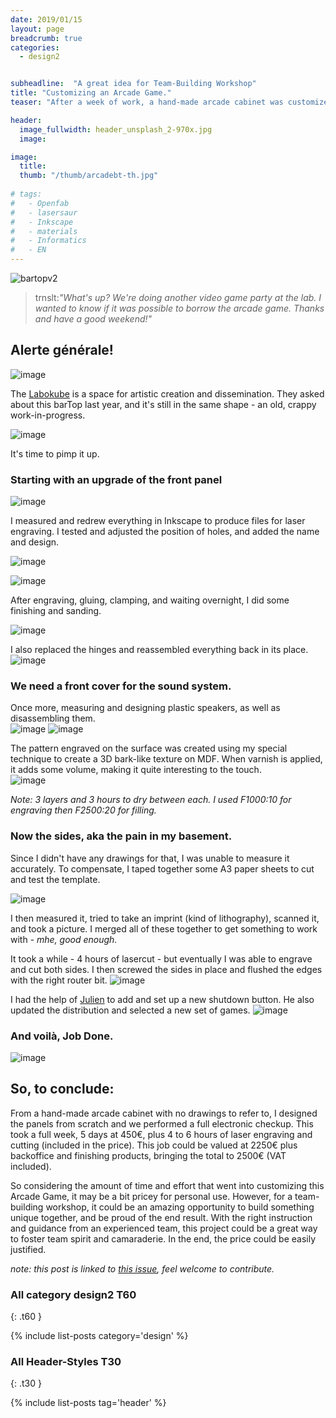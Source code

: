 ```yaml
---
date: 2019/01/15
layout: page
breadcrumb: true
categories:
  - design2


subheadline:  "A great idea for Team-Building Workshop"
title: "Customizing an Arcade Game."
teaser: "After a week of work, a hand-made arcade cabinet was customized with a full electronic checkup."

header: 
  image_fullwidth: header_unsplash_2-970x.jpg
  image: 

image:
  title: 
  thumb: "/thumb/arcadebt-th.jpg"
 
# tags:
#   - Openfab
#   - lasersaur
#   - Inkscape
#   - materials
#   - Informatics
#   - EN
---
```


![bartopv2](https://user-images.githubusercontent.com/12049360/51187850-01e2f180-18dd-11e9-9f76-1d9df48cb3f6.gif)
> trnslt:_"What's up? We're doing another video game party at the lab. I wanted to know if it was possible to borrow the arcade game. Thanks and have a good weekend!"_

## Alerte générale! 
![image](https://user-images.githubusercontent.com/12049360/51194272-02828480-18eb-11e9-86dd-c8326ed798b2.png)

The [Labokube](https://www.labokube.xyz/) is a space for artistic creation and dissemination.
They asked about this barTop last year, and it's still in the same shape - an old, crappy work-in-progress.  

![image](https://user-images.githubusercontent.com/12049360/50767774-6ae3bd00-127e-11e9-8915-d829ec443019.png)

It's time to pimp it up.

### Starting with an upgrade of the front panel
![image](https://user-images.githubusercontent.com/12049360/50767845-b5653980-127e-11e9-908c-cbbd2bd3a593.png)

I measured and redrew everything in Inkscape to produce files for laser engraving. I tested and adjusted the position of holes, and added the name and design. 

![image](https://user-images.githubusercontent.com/12049360/50791291-b7042100-12c1-11e9-9c07-abc6c30ef8bd.png)

![image](https://user-images.githubusercontent.com/12049360/50791350-db5ffd80-12c1-11e9-90db-4ebd764b9c29.png)

After engraving, gluing, clamping, and waiting overnight, I did some finishing and sanding.

![image](https://user-images.githubusercontent.com/12049360/50826559-40583980-133c-11e9-83de-5d26bb6a1dfa.png)

I also replaced the hinges and reassembled everything back in its place. 
![image](https://user-images.githubusercontent.com/12049360/50849292-dc9f3200-1376-11e9-9e05-db47f9d26ed2.png)

### We need a front cover for the sound system.
Once more, measuring and designing plastic speakers, as well as disassembling them.   
![image](https://user-images.githubusercontent.com/12049360/50968078-54d23880-14da-11e9-9230-595138c83b40.png)
![image](https://user-images.githubusercontent.com/12049360/51033834-f45bfd80-15a4-11e9-97b1-71e6deb348fa.png)

The pattern engraved on the surface was created using my special technique to create a 3D bark-like texture on MDF. When varnish is applied, it adds some volume, making it quite interesting to the touch.  
![image](https://user-images.githubusercontent.com/12049360/51033924-4735b500-15a5-11e9-806d-58dfe93efc0a.png)

*Note: 3 layers and 3 hours to dry between each. I used F1000:10 for engraving then F2500:20 for filling.*

### Now the sides, aka the pain in my basement.
Since I didn't have any drawings for that, I was unable to measure it accurately. To compensate, I taped together some A3 paper sheets to cut and test the template.

![image](https://user-images.githubusercontent.com/12049360/50895638-ed978400-1406-11e9-9bd8-3b6680a6d9b6.png)

I then measured it, tried to take an imprint (kind of lithography), scanned it, and took a picture. I merged all of these together to get something to work with - _mhe, good enough._

It took a while - 4 hours of lasercut - but eventually I was able to engrave and cut both sides. I then screwed the sides in place and flushed the edges with the right router bit.
![image](https://user-images.githubusercontent.com/12049360/51190846-6903a480-18e3-11e9-8b1b-64b9f67a54ab.png)

I had the help of [Julien](https://github.com/Jorgininho) to add and set up a new shutdown button. He also updated the distribution and selected a new set of games. 
![image](https://user-images.githubusercontent.com/12049360/51034563-73523580-15a7-11e9-9235-bcd3a7aef771.png)


### And voilà, Job Done.
![image](https://user-images.githubusercontent.com/12049360/51034601-92e95e00-15a7-11e9-8bc8-ab67590f67e8.png)


So, to conclude:  
---
From a hand-made arcade cabinet with no drawings to refer to, I designed the panels from scratch and we performed a full electronic checkup. 
This took a full week, 5 days at 450€, plus 4 to 6 hours of laser engraving and cutting (included in the price). 
This job could be valued at 2250€ plus backoffice and finishing products, bringing the total to 2500€ (VAT included).

So considering the amount of time and effort that went into customizing this Arcade Game, it may be a bit pricey for personal use. However, for a team-building workshop, it could be an amazing opportunity to build something unique together, and be proud of the end result. With the right instruction and guidance from an experienced team, this project could be a great way to foster team spirit and camaraderie. In the end, the price could be easily justified.

*note: this post is linked to [this issue](https://github.com/openfab-lab/toolsDocs/issues/17), feel welcome to contribute.*





### All category design2 T60
{: .t60 }

{% include list-posts category='design' %}
<!-- {% include list-posts tag='header' %} -->

### All Header-Styles T30
{: .t30 }

{% include list-posts tag='header' %}
